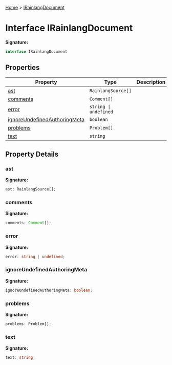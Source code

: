 [Home](../index.md) &gt; [IRainlangDocument](./irainlangdocument.md)

# Interface IRainlangDocument

<b>Signature:</b>

```typescript
interface IRainlangDocument 
```

## Properties

|  Property | Type | Description |
|  --- | --- | --- |
|  [ast](./irainlangdocument.md#ast-property) | `RainlangSource[]` |  |
|  [comments](./irainlangdocument.md#comments-property) | `Comment[]` |  |
|  [error](./irainlangdocument.md#error-property) | `string \| undefined` |  |
|  [ignoreUndefinedAuthoringMeta](./irainlangdocument.md#ignoreUndefinedAuthoringMeta-property) | `boolean` |  |
|  [problems](./irainlangdocument.md#problems-property) | `Problem[]` |  |
|  [text](./irainlangdocument.md#text-property) | `string` |  |

## Property Details

<a id="ast-property"></a>

### ast

<b>Signature:</b>

```typescript
ast: RainlangSource[];
```

<a id="comments-property"></a>

### comments

<b>Signature:</b>

```typescript
comments: Comment[];
```

<a id="error-property"></a>

### error

<b>Signature:</b>

```typescript
error: string | undefined;
```

<a id="ignoreUndefinedAuthoringMeta-property"></a>

### ignoreUndefinedAuthoringMeta

<b>Signature:</b>

```typescript
ignoreUndefinedAuthoringMeta: boolean;
```

<a id="problems-property"></a>

### problems

<b>Signature:</b>

```typescript
problems: Problem[];
```

<a id="text-property"></a>

### text

<b>Signature:</b>

```typescript
text: string;
```
